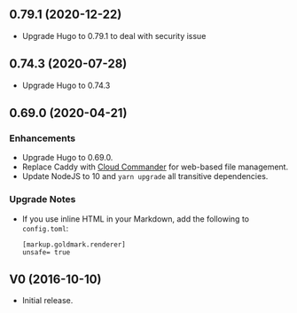 ## 0.79.1 (2020-12-22)

* Upgrade Hugo to 0.79.1 to deal with security issue

## 0.74.3 (2020-07-28)

* Upgrade Hugo to 0.74.3

## 0.69.0 (2020-04-21)

### Enhancements

* Upgrade Hugo to 0.69.0.
* Replace Caddy with [Cloud Commander](https://cloudcmd.io/) for
  web-based file management.
* Update NodeJS to 10 and `yarn upgrade` all transitive dependencies.

### Upgrade Notes

* If you use inline HTML in your Markdown, add the following to `config.toml`:

  ```
  [markup.goldmark.renderer]
  unsafe= true
  ```

## V0 (2016-10-10)

* Initial release.
